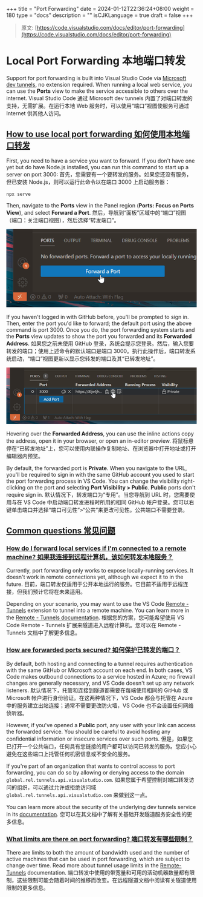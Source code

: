 +++
title = "Port Forwarding"
date = 2024-01-12T22:36:24+08:00
weight = 180
type = "docs"
description = ""
isCJKLanguage = true
draft = false
+++

> 原文: [https://code.visualstudio.com/docs/editor/port-forwarding](https://code.visualstudio.com/docs/editor/port-forwarding)

# Local Port Forwarding 本地端口转发



Support for port forwarding is built into Visual Studio Code via [Microsoft dev tunnels](https://learn.microsoft.com/azure/developer/dev-tunnels/overview), no extension required. When running a local web service, you can use the **Ports** view to make the service accessible to others over the internet.
Visual Studio Code 通过 Microsoft dev tunnels 内置了对端口转发的支持，无需扩展。在运行本地 Web 服务时，可以使用“端口”视图使服务可通过 Internet 供其他人访问。

## [How to use local port forwarding 如何使用本地端口转发](https://code.visualstudio.com/docs/editor/port-forwarding#_how-to-use-local-port-forwarding)

First, you need to have a service you want to forward. If you don't have one yet but do have Node.js installed, you can run this command to start up a server on port 3000:
首先，您需要有一个要转发的服务。如果您还没有服务，但已安装 Node.js，则可以运行此命令以在端口 3000 上启动服务器：

```
npx serve
```

Then, navigate to the **Ports** view in the Panel region (**Ports: Focus on Ports View**), and select **Forward a Port**.
然后，导航到“面板”区域中的“端口”视图（端口：关注端口视图），然后选择“转发端口”。

![Forward a Port button displayed in the Ports view](./PortForwarding_img/ports-view.png)

If you haven't logged in with GitHub before, you'll be prompted to sign in. Then, enter the port you'd like to forward; the default port using the above command is port 3000. Once you do, the port forwarding system starts and the **Ports** view updates to show the port you forwarded and its **Forwarded Address**.
如果您之前未使用 GitHub 登录，系统会提示您登录。然后，输入您要转发的端口；使用上述命令的默认端口是端口 3000。执行此操作后，端口转发系统启动，“端口”视图更新以显示您转发的端口及其“已转发地址”。

![Port 3000 added to the Ports view](./PortForwarding_img/forwarded-port.png)

Hovering over the **Forwarded Address**, you can use the inline actions copy the address, open it in your browser, or open an in-editor preview.
将鼠标悬停在“已转发地址”上，您可以使用内联操作复制地址、在浏览器中打开地址或打开编辑器内预览。

By default, the forwarded port is **Private**. When you navigate to the URL, you'll be required to sign in with the same GitHub account you used to start the port forwarding process in VS Code. You can change the visibility right-clicking on the port and selecting **Port Visibility > Public**. **Public** ports don't require sign in.
默认情况下，转发端口为“专用”。当您导航到 URL 时，您需要使用与在 VS Code 中启动端口转发进程时所用的相同 GitHub 帐户登录。您可以右键单击端口并选择“端口可见性”>“公共”来更改可见性。公共端口不需要登录。

## [Common questions 常见问题](https://code.visualstudio.com/docs/editor/port-forwarding#_common-questions)

### [How do I forward local services if I'm connected to a remote machine? 如果我连接到远程计算机，该如何转发本地服务？](https://code.visualstudio.com/docs/editor/port-forwarding#_how-do-i-forward-local-services-if-im-connected-to-a-remote-machine)

Currently, port forwarding only works to expose locally-running services. It doesn't work in remote connections yet, although we expect it to in the future.
目前，端口转发仅适用于公开本地运行的服务。它目前不适用于远程连接，但我们预计它将在未来适用。

Depending on your scenario, you may want to use the VS Code [Remote - Tunnels](https://marketplace.visualstudio.com/items?itemName=ms-vscode.remote-server) extension to tunnel into a remote machine. You can learn more in the [Remote - Tunnels documentation](https://code.visualstudio.com/docs/remote/tunnels).
根据您的方案，您可能希望使用 VS Code Remote - Tunnels 扩展来隧道进入远程计算机。您可以在 Remote - Tunnels 文档中了解更多信息。

### [How are forwarded ports secured? 如何保护已转发的端口？](https://code.visualstudio.com/docs/editor/port-forwarding#_how-are-forwarded-ports-secured)

By default, both hosting and connecting to a tunnel requires authentication with the same GitHub or Microsoft account on each end. In both cases, VS Code makes outbound connections to a service hosted in Azure; no firewall changes are generally necessary, and VS Code doesn't set up any network listeners.
默认情况下，托管和连接到隧道都需要在每端使用相同的 GitHub 或 Microsoft 帐户进行身份验证。在这两种情况下，VS Code 都会与托管在 Azure 中的服务建立出站连接；通常不需要更改防火墙，VS Code 也不会设置任何网络侦听器。

However, if you've opened a **Public** port, any user with your link can access the forwarded service. You should be careful to avoid hosting any confidential information or insecure services over such ports.
但是，如果您已打开一个公共端口，任何具有您链接的用户都可以访问已转发的服务。您应小心避免在这些端口上托管任何机密信息或不安全的服务。

If you're part of an organization that wants to control access to port forwarding, you can do so by allowing or denying access to the domain `global.rel.tunnels.api.visualstudio.com`.
如果您属于希望控制对端口转发访问的组织，可以通过允许或拒绝访问域 `global.rel.tunnels.api.visualstudio.com` 来做到这一点。

You can learn more about the security of the underlying dev tunnels service in its [documentation](https://learn.microsoft.com/azure/developer/dev-tunnels/security).
您可以在其文档中了解有关基础开发隧道服务安全性的更多信息。

### [What limits are there on port forwarding? 端口转发有哪些限制？](https://code.visualstudio.com/docs/editor/port-forwarding#_what-limits-are-there-on-port-forwarding)

There are limits to both the amount of bandwidth used and the number of active machines that can be used in port forwarding, which are subject to change over time. Read more about tunnel usage limits in the [Remote-Tunnels](https://aka.ms/vscode-dev-tunnel-limit) documentation.
端口转发中使用的带宽量和可用的活动机器数量都有限制，这些限制可能会随着时间的推移而改变。在远程隧道文档中阅读有关隧道使用限制的更多信息。
